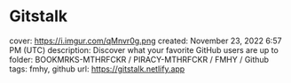 # Gitstalk

cover: https://i.imgur.com/qMnvr0g.png
created: November 23, 2022 6:57 PM (UTC)
description: Discover what your favorite GitHub users are up to
folder: BOOKMRKS-MTHRFCKR / PIRACY-MTHRFCKR / FMHY / Github
tags: fmhy, github
url: https://gitstalk.netlify.app